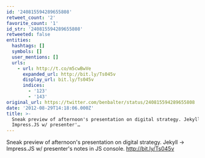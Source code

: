 ```yaml
---
id: '240815594289655808'
retweet_count: '2'
favorite_count: '1'
id_str: '240815594289655808'
retweeted: false
entities:
  hashtags: []
  symbols: []
  user_mentions: []
  urls:
    - url: http://t.co/m5cwBwVe
      expanded_url: http://bit.ly/Ts045v
      display_url: bit.ly/Ts045v
      indices:
        - '123'
        - '143'
original_url: https://twitter.com/benbalter/status/240815594289655808
date: '2012-08-29T14:18:06.000Z'
title: >-
  Sneak preview of afternoon's presentation on digital strategy. Jekyll -&gt;
  Impress.JS w/ presenter'…
---
```


Sneak preview of afternoon's presentation on digital strategy. Jekyll -&gt; Impress.JS w/ presenter's notes in JS console. http://bit.ly/Ts045v